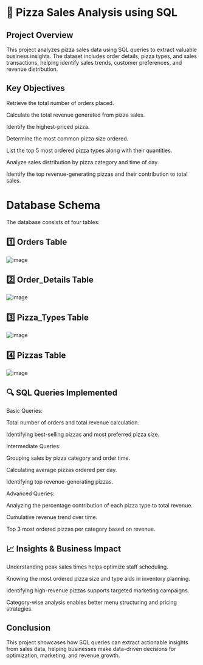 # 🍕 Pizza Sales Analysis using SQL

## Project Overview

This project analyzes pizza sales data using SQL queries to extract valuable business insights. The dataset includes order details, pizza types, and sales transactions, helping identify sales trends, customer preferences, and revenue distribution.

## Key Objectives

Retrieve the total number of orders placed.

Calculate the total revenue generated from pizza sales.

Identify the highest-priced pizza.

Determine the most common pizza size ordered.

List the top 5 most ordered pizza types along with their quantities.

Analyze sales distribution by pizza category and time of day.

Identify the top revenue-generating pizzas and their contribution to total sales.

# Database Schema

The database consists of four tables:

## 1️⃣ Orders Table
![image](https://github.com/user-attachments/assets/2a0cfb68-e86e-4e76-aea7-a7e4627f87f6)


## 2️⃣ Order_Details Table

![image](https://github.com/user-attachments/assets/94ba382d-a94c-46b7-a160-a0568a36c776)

## 3️⃣ Pizza_Types Table

![image](https://github.com/user-attachments/assets/380c52e5-ab89-4a7f-9289-d459e89ff03a)


## 4️⃣ Pizzas Table

![image](https://github.com/user-attachments/assets/52e700ef-0ffc-4e7d-9432-c4db1639fda1)

## 🔍 SQL Queries Implemented

Basic Queries:

Total number of orders and total revenue calculation.

Identifying best-selling pizzas and most preferred pizza size.

Intermediate Queries:

Grouping sales by pizza category and order time.

Calculating average pizzas ordered per day.

Identifying top revenue-generating pizzas.

Advanced Queries:

Analyzing the percentage contribution of each pizza type to total revenue.

Cumulative revenue trend over time.

Top 3 most ordered pizzas per category based on revenue.

## 📈 Insights & Business Impact

Understanding peak sales times helps optimize staff scheduling.

Knowing the most ordered pizza size and type aids in inventory planning.

Identifying high-revenue pizzas supports targeted marketing campaigns.

Category-wise analysis enables better menu structuring and pricing strategies.



## Conclusion

This project showcases how SQL queries can extract actionable insights from sales data, helping businesses make data-driven decisions for optimization, marketing, and revenue growth.

